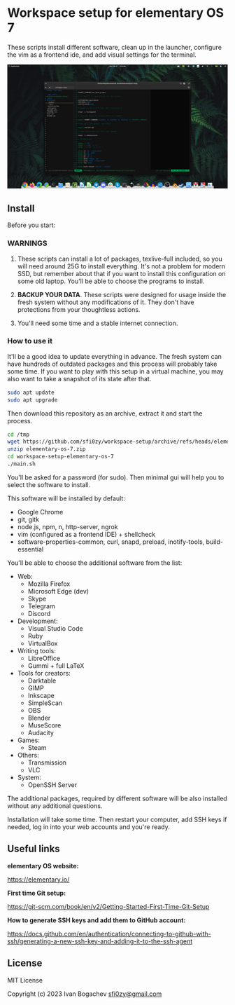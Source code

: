 # Workspace setup for elementary OS 7

These scripts install different software, clean up in the launcher, configure the vim as a frontend ide, and add visual settings for the terminal.

![](./screenshot.jpg)


## Install

Before you start:

### WARNINGS

1. These scripts can install a lot of packages, texlive-full included, so you will need around 25G to install everything. It's not a problem for modern SSD, but remember about that if you want to install this configuration on some old laptop. You'll be able to choose the programs to install.

2. **BACKUP YOUR DATA**. These scripts were designed for usage inside the fresh system without any modifications of it. They don't have protections from your thoughtless actions.

3. You'll need some time and a stable internet connection.

### How to use it

It'll be a good idea to update everything in advance. The fresh system can have hundreds of outdated packages and this process will probably take some time. If you want to play with this setup in a virtual machine, you may also want to take a snapshot of its state after that.

```sh
sudo apt update
sudo apt upgrade
```

Then download this repository as an archive, extract it and start the process.

```sh
cd /tmp
wget https://github.com/sfi0zy/workspace-setup/archive/refs/heads/elementary-os-7.zip
unzip elementary-os-7.zip
cd workspace-setup-elementary-os-7
./main.sh
```

You'll be asked for a password (for sudo). Then minimal gui will help you to select the software to install.

This software will be installed by default:

- Google Chrome
- git, gitk
- node.js, npm, n, http-server, ngrok
- vim (configured as a frontend IDE) + shellcheck
- software-properties-common, curl, snapd, preload, inotify-tools, build-essential

You'll be able to choose the additional software from the list:

- Web:
    - Mozilla Firefox
    - Microsoft Edge (dev)
    - Skype
    - Telegram
    - Discord
- Development:
    - Visual Studio Code
    - Ruby
    - VirtualBox
- Writing tools:
    - LibreOffice
    - Gummi + full LaTeX
- Tools for creators:
    - Darktable
    - GIMP
    - Inkscape
    - SimpleScan
    - OBS
    - Blender
    - MuseScore
    - Audacity
- Games:
    - Steam
- Others:
    - Transmission
    - VLC
- System:
    - OpenSSH Server

The additional packages, required by different software will be also installed without any additional questions.

Installation will take some time. Then restart your computer, add SSH keys if needed, log in into your web accounts and you're ready.


## Useful links

**elementary OS website:**

https://elementary.io/

**First time Git setup:**

https://git-scm.com/book/en/v2/Getting-Started-First-Time-Git-Setup

**How to generate SSH keys and add them to GitHub account:**

https://docs.github.com/en/authentication/connecting-to-github-with-ssh/generating-a-new-ssh-key-and-adding-it-to-the-ssh-agent


## License

MIT License

Copyright (c) 2023 Ivan Bogachev sfi0zy@gmail.com
